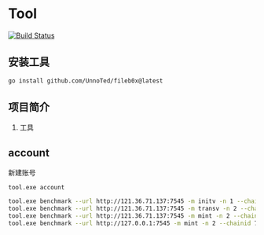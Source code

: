 # Tool

[![Build Status](https://github.com/emberfarkas/goctl/workflows/Go/badge.svg?branch=main)](https://github.com/emberfarks/goctl/actions)

## 安装工具

``` bash
go install github.com/UnnoTed/fileb0x@latest
```

## 项目简介

1. 工具

## account

新建账号

```
tool.exe account
```

``` bash
tool.exe benchmark --url http://121.36.71.137:7545 -m initv -n 1 --chainid 7210
tool.exe benchmark --url http://121.36.71.137:7545 -m transv -n 2 --chainid 7210
tool.exe benchmark --url http://121.36.71.137:7545 -m mint -n 2 --chainid 7210 -x 0x2120f7b46af6b14edcb2ba6d42fe1e26cbbadd03
tool.exe benchmark --url http://127.0.0.1:7545 -m mint -n 2 --chainid 7210 -x 0x2120f7b46af6b14edcb2ba6d42fe1e26cbbadd03
```